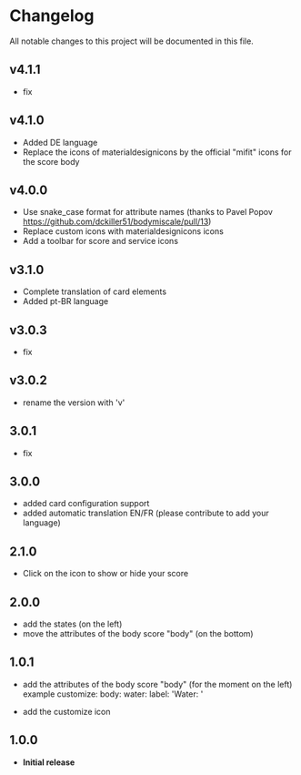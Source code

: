 # Changelog
All notable changes to this project will be documented in this file.

## v4.1.1
- fix


## v4.1.0
- Added DE language
- Replace the icons of materialdesignicons by the official "mifit" icons for the score body

## v4.0.0
- Use snake_case format for attribute names (thanks to Pavel Popov https://github.com/dckiller51/bodymiscale/pull/13)
- Replace custom icons with materialdesignicons icons
- Add a toolbar for score and service icons


## v3.1.0
- Complete translation of card elements
- Added pt-BR language

## v3.0.3
- fix

## v3.0.2
- rename the version with 'v'

## 3.0.1
- fix 

## 3.0.0
- added card configuration support
- added automatic translation EN/FR (please contribute to add your language)

## 2.1.0
- Click on the icon to show or hide your score

## 2.0.0
- add the states (on the left)
- move the attributes of the body score "body" (on the bottom)

## 1.0.1
- add the attributes of the body score "body" (for the moment on the left)
example customize:
body:
  water:
    label: 'Water: '
  
- add the customize icon

## 1.0.0
- **Initial release**


